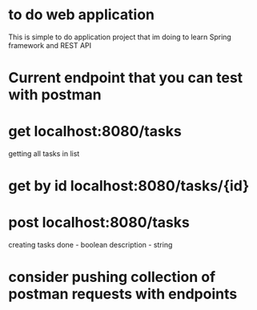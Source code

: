 # to do web application 
This is simple to do application project that im doing to learn Spring framework and REST API


# Current endpoint that you can test with postman
# get localhost:8080/tasks
getting all tasks in list
# get by id localhost:8080/tasks/{id}
# post localhost:8080/tasks
creating tasks 
done - boolean
description - string



# consider pushing collection of postman requests with endpoints
